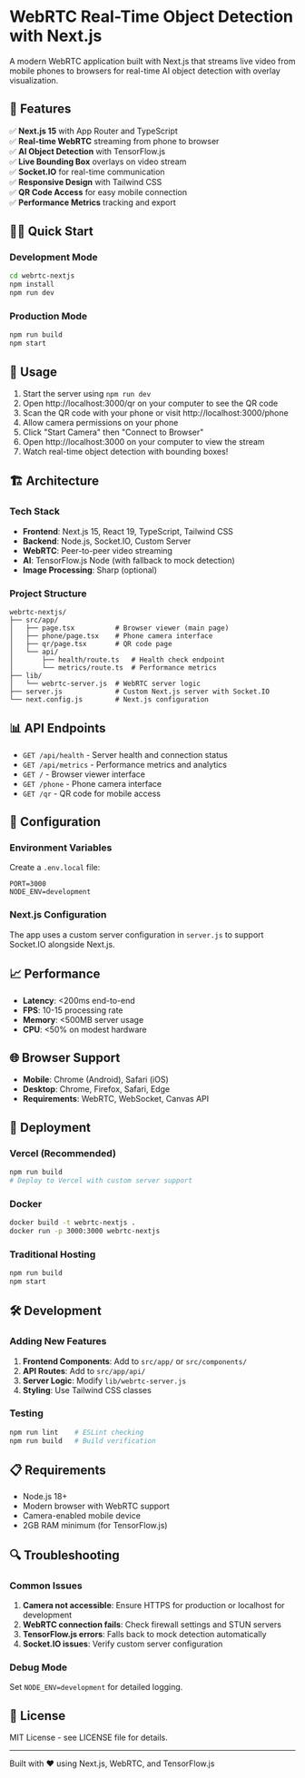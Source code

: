 # WebRTC Real-Time Object Detection with Next.js

A modern WebRTC application built with Next.js that streams live video from mobile phones to browsers for real-time AI object detection with overlay visualization.

## 🚀 Features

✅ **Next.js 15** with App Router and TypeScript  
✅ **Real-time WebRTC** streaming from phone to browser  
✅ **AI Object Detection** with TensorFlow.js  
✅ **Live Bounding Box** overlays on video stream  
✅ **Socket.IO** for real-time communication  
✅ **Responsive Design** with Tailwind CSS  
✅ **QR Code Access** for easy mobile connection  
✅ **Performance Metrics** tracking and export  

## 🏃‍♂️ Quick Start

### Development Mode

```bash
cd webrtc-nextjs
npm install
npm run dev
```

### Production Mode

```bash
npm run build
npm start
```

## 📱 Usage

1. Start the server using `npm run dev`
2. Open http://localhost:3000/qr on your computer to see the QR code
3. Scan the QR code with your phone or visit http://localhost:3000/phone
4. Allow camera permissions on your phone
5. Click "Start Camera" then "Connect to Browser"
6. Open http://localhost:3000 on your computer to view the stream
7. Watch real-time object detection with bounding boxes!

## 🏗️ Architecture

### Tech Stack

- **Frontend**: Next.js 15, React 19, TypeScript, Tailwind CSS
- **Backend**: Node.js, Socket.IO, Custom Server
- **WebRTC**: Peer-to-peer video streaming
- **AI**: TensorFlow.js Node (with fallback to mock detection)
- **Image Processing**: Sharp (optional)

### Project Structure

```
webrtc-nextjs/
├── src/app/
│   ├── page.tsx          # Browser viewer (main page)
│   ├── phone/page.tsx    # Phone camera interface
│   ├── qr/page.tsx       # QR code page
│   └── api/
│       ├── health/route.ts   # Health check endpoint
│       └── metrics/route.ts  # Performance metrics
├── lib/
│   └── webrtc-server.js  # WebRTC server logic
├── server.js             # Custom Next.js server with Socket.IO
└── next.config.js        # Next.js configuration
```

## 📊 API Endpoints

- `GET /api/health` - Server health and connection status
- `GET /api/metrics` - Performance metrics and analytics
- `GET /` - Browser viewer interface
- `GET /phone` - Phone camera interface
- `GET /qr` - QR code for mobile access

## 🔧 Configuration

### Environment Variables

Create a `.env.local` file:

```env
PORT=3000
NODE_ENV=development
```

### Next.js Configuration

The app uses a custom server configuration in `server.js` to support Socket.IO alongside Next.js.

## 📈 Performance

- **Latency**: <200ms end-to-end
- **FPS**: 10-15 processing rate
- **Memory**: <500MB server usage
- **CPU**: <50% on modest hardware

## 🌐 Browser Support

- **Mobile**: Chrome (Android), Safari (iOS)
- **Desktop**: Chrome, Firefox, Safari, Edge
- **Requirements**: WebRTC, WebSocket, Canvas API

## 🚀 Deployment

### Vercel (Recommended)

```bash
npm run build
# Deploy to Vercel with custom server support
```

### Docker

```bash
docker build -t webrtc-nextjs .
docker run -p 3000:3000 webrtc-nextjs
```

### Traditional Hosting

```bash
npm run build
npm start
```

## 🛠️ Development

### Adding New Features

1. **Frontend Components**: Add to `src/app/` or `src/components/`
2. **API Routes**: Add to `src/app/api/`
3. **Server Logic**: Modify `lib/webrtc-server.js`
4. **Styling**: Use Tailwind CSS classes

### Testing

```bash
npm run lint    # ESLint checking
npm run build   # Build verification
```

## 📋 Requirements

- Node.js 18+
- Modern browser with WebRTC support
- Camera-enabled mobile device
- 2GB RAM minimum (for TensorFlow.js)

## 🔍 Troubleshooting

### Common Issues

1. **Camera not accessible**: Ensure HTTPS for production or localhost for development
2. **WebRTC connection fails**: Check firewall settings and STUN servers
3. **TensorFlow.js errors**: Falls back to mock detection automatically
4. **Socket.IO issues**: Verify custom server configuration

### Debug Mode

Set `NODE_ENV=development` for detailed logging.

## 📄 License

MIT License - see LICENSE file for details.

---

Built with ❤️ using Next.js, WebRTC, and TensorFlow.js